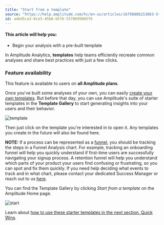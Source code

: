 ```yaml
---
title: "Start from a template"
source: "https://help.amplitude.com/hc/en-us/articles/16798886153883-Start-from-a-template"
id: a4bd5ca3-8ce3-45b0-b57b-5578695005f6
---
```


#### This article will help you:

* Begin your analysis with a pre-built template

In Amplitude Analytics, **templates** help teams efficiently recreate common analyses and share best practices with just a few clicks.

### Feature availability

This feature is available to users on **all Amplitude plans**.

Once you've built some analyses of your own, you can easily [create your own templates](/analytics/templates). But before that day, you can use Amplitude's suite of starter templates in the **Template Gallery** to start generating insights into your users and their behavior.

![template](/output/img/get-started/template)

Then just click on the template you're interested in to open it. Any templates you create in the future will also be found here.

**NOTE:** If a process can be represented as a [funnel](https://help.amplitude.com/hc/en-us/articles/360039976531), you should be tracking the steps in a Funnel Analysis chart. For example, tracking an onboarding funnel will help you quickly understand if first-time users are successfully navigating your signup process. A retention funnel will help you understand which parts of your product your users find confusing or frustrating, so you can spot and fix them quickly. If you need help deciding what events to track and in what chart, please contact your dedicated Success Manager or reach out to us [here](https://help.amplitude.com/hc/en-us/requests/new).

You can find the Template Gallery by clicking *Start from a template* on the Amplitude Home page.

![start](/output/img/get-started/start)

Learn about [how to use these starter templates in the next section, Quick Wins](https://help.amplitude.com/hc/en-us/sections/16796463058587-4-Quick-wins-Get-value-from-Amplitude-right-now).
